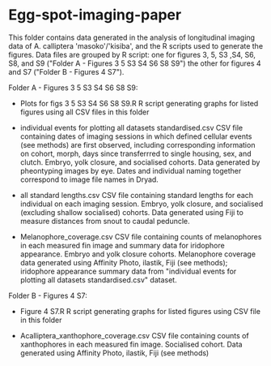 # Egg-spot-imaging-paper

This folder contains data generated in the analysis of longitudinal imaging data of A. calliptera 'masoko'/'kisiba', and the R scripts used to generate the figures.
Data files are grouped by R script: one for figures 3, 5, S3 ,S4, S6, S8, and S9 ("Folder A - Figures 3 5 S3 S4 S6 S8 S9") the other for figures 4 and S7 ("Folder B - Figures 4 S7").


Folder A - Figures 3 5 S3 S4 S6 S8 S9:

 - Plots for figs 3 5 S3 S4 S6 S8 S9.R
 R script generating graphs for listed figures using all CSV files in this folder
 
 - individual events for plotting all datasets standardised.csv
 CSV file containing dates of imaging sessions in which defined cellular events (see methods) are first observed, including corresponding information on cohort, morph, days since transferrred to single housing, sex, and clutch. Embryo, yolk closure, and socialised cohorts. Data generated by pheontyping images by eye. Dates and individual naming together correspond to image file names in Dryad.
 
 - all standard lengths.csv
 CSV file containing standard lengths for each individual on each imaging session. Embryo, yolk closure, and socialised (excluding shallow socialised) cohorts. Data generated using Fiji to measure distances from snout to caudal peduncle.
 
 - Melanophore_coverage.csv
 CSV file containing counts of melanophores in each measured fin image and summary data for iridophore appearance. Embryo and yolk closure cohorts. Melanophore coverage data generated using Affinity Photo, ilastik, Fiji (see methods); iridophore appearance summary data from "individual events for plotting all datasets standardised.csv" dataset.
 
 
 
Folder B - Figures 4 S7:

- Figure 4 S7.R
R script generating graphs for listed figures using CSV file in this folder

- Acalliptera_xanthophore_coverage.csv
CSV file containing counts of xanthophores in each measured fin image. Socialised cohort. Data generated using Affinity Photo, ilastik, Fiji (see methods)



